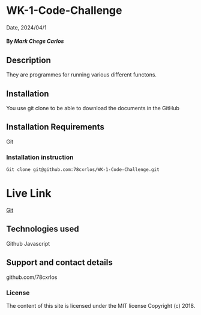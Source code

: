 # WK-1-Code-Challenge

#### 
Date, 2024/04/1

#### By *Mark Chege Carlos*

## Description
They are programmes for running various different functons.

## Installation
You use git clone to be able to download the documents in the GitHub

## Installation Requirements
Git

### Installation instruction
```
Git clone git@github.com:78cxrlos/WK-1-Code-Challenge.git

```

# Live Link
[Git]()

## Technologies used
Github
Javascript

## Support and contact details
github.com/78cxrlos

### License
The content of this site is licensed under the MIT license
Copyright (c) 2018.
